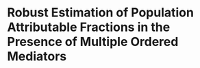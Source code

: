 # Robust Estimation of Population Attributable Fractions in the Presence of Multiple Ordered Mediators
